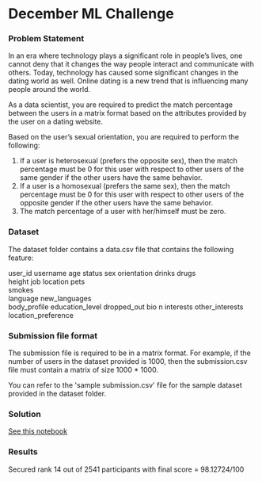 # December ML Challenge

### Problem Statement

In an era where technology plays a significant role in people’s lives, one cannot deny that it changes the way people interact and communicate with others. Today, technology has caused some significant changes in the dating world as well. Online dating is a new trend that is influencing many people around the world.

As a data scientist, you are required to predict the match percentage between the users in a matrix format based on the attributes provided by the user on a dating website.

Based on the user’s sexual orientation, you are required to perform the following:

1. If a user is heterosexual (prefers the opposite sex), then the match percentage must be 0 for this user with respect to other users of the same gender if the other users have the same behavior.
2. If a user is a homosexual (prefers the same sex), then the match percentage must be 0 for this user with respect to other users of the opposite gender if the other users have the same behavior.
3. The match percentage of a user with her/himself must be zero.

### Dataset

The dataset folder contains a data.csv file that contains the following feature:

user_id	
username
age	
status
sex	
orientation
drinks
drugs	
height
job
location
pets	
smokes	
language
new_languages	
body_profile
education_level
dropped_out
bio	n
interests
other_interests	
location_preference	

### Submission file format

The submission file is required to be in a matrix format. For example, if the number of users in the dataset provided is 1000, then the submission.csv file must contain a matrix of size 1000 * 1000.  

You can refer to the 'sample submission.csv' file for the sample dataset provided in the dataset folder.

### Solution

[See this notebook](https://github.com/ishantjuyal/December-ML-Challenge/blob/main/Final%20Solution%20December%20Challenge.ipynb)

### Results

Secured rank 14 out of 2541 participants with final score = 98.12724/100

